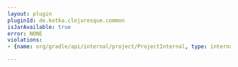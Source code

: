 ```yaml
---
layout: plugin
pluginId: de.kotka.clojuresque.common
isJarAvailable: true
error: NONE
violations:
- {name: org/gradle/api/internal/project/ProjectInternal, type: internal-api-usage}

---
```

